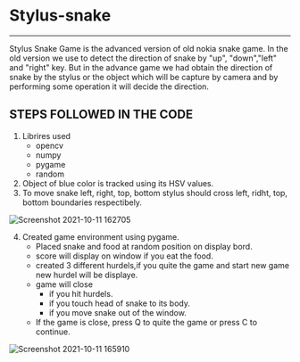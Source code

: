 # Stylus-snake
***
Stylus Snake Game is the advanced version of old nokia snake game. In the old version we use to detect the direction of snake by "up", "down","left" and "right" key. But in the advance game we had obtain the direction of snake by the stylus or the object which will be capture by camera and by performing some operation it will decide the direction.

## STEPS FOLLOWED IN THE CODE

1. Librires used
     * opencv
     * numpy
     * pygame
     * random
2. Object of blue color is tracked using its HSV values.
3. To move snake left, right, top, bottom stylus should cross left, ridht, top, bottom boundaries respectibely.

![Screenshot 2021-10-11 162705](https://user-images.githubusercontent.com/83348619/136780389-631a1d5f-f0f5-4969-929d-e79eab178be4.png)

4. Created game environment using pygame.
   * Placed snake and food at random position on display bord.
   * score will display on window if you eat the food.
   * created 3 different hurdels,if you quite the game and start new game new hurdel will be displaye.
   * game will close 
      * if you hit hurdels.
     * if you touch head of snake to its body.
     * if you move snake out of the window.
   * If the game is close, press Q to quite the game or press C to continue.

  ![Screenshot 2021-10-11 165910](https://user-images.githubusercontent.com/83348619/136782886-8da48f56-c7bd-4227-ba0d-fa3c7eac353b.png)
  
  
